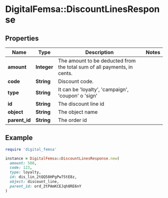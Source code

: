 # DigitalFemsa::DiscountLinesResponse

## Properties

| Name | Type | Description | Notes |
| ---- | ---- | ----------- | ----- |
| **amount** | **Integer** | The amount to be deducted from the total sum of all payments, in cents. |  |
| **code** | **String** | Discount code. |  |
| **type** | **String** | It can be &#39;loyalty&#39;, &#39;campaign&#39;, &#39;coupon&#39; o &#39;sign&#39; |  |
| **id** | **String** | The discount line id |  |
| **object** | **String** | The object name |  |
| **parent_id** | **String** | The order id |  |

## Example

```ruby
require 'digital_femsa'

instance = DigitalFemsa::DiscountLinesResponse.new(
  amount: 500,
  code: 123,
  type: loyalty,
  id: dis_lin_2tQQ58HPgPw7StE8z,
  object: discount_line,
  parent_id: ord_2tPAmKCEJqh8RE6nY
)
```

